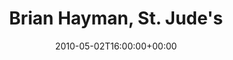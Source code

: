 ---
templateKey: event
guid: 08953ca2-6eab-11ea-99c5-002590d1d1b0
date: 2010-05-02T16:00:00+00:00
eventTime: '4pm'
title: "Brian Hayman, St. Jude's"
artist: Brian Hayman
city: Oakville
venue: St. Jude's
group: Tim Shia
guests: William Sperandei, Rob Somerville
---